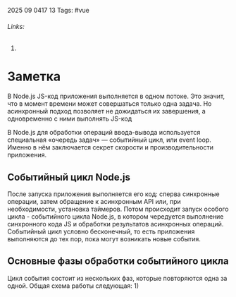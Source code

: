 2025 09 0417 13
Tags: #vue 
###### Links: 
1) 
# Заметка
В Node.js JS-код приложения выполняется в одном потоке. Это значит, что в момент времени может совершаться только одна задача. Но асинхронный подход позволяет не дожидаться их завершения, а одновременно с ними выполнять JS-код

В Node.js для обработки операций ввода-вывода используется специальная «очередь задач» — событийный цикл, или event loop. Именно в нём заключается секрет скорости и производительности приложения.

## Событийный цикл Node.js
После запуска приложения выполняется его код: сперва синхронные операции, затем обращение к асинхронным API или, при необходимости, установка таймеров.
Потом происходит запуск особого цикла - событийного цикла Node.js, в котором чередуется выполнение синхронного кода JS и обработки результатов асинхронных операций. Событийный цикл условно бесконечный, то есть приложения выполняются до тех пор, пока могут возникать новые события.
## Основные фазы обработки событийного цикла
Цикл события состоит из нескольких фаз, которые повторяются одна за одной. Общая схема работы следующая:
1) 